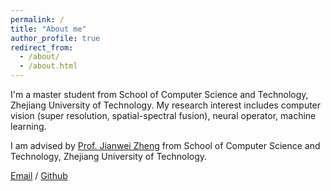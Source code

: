 ```yaml
---
permalink: /
title: "About me"
author_profile: true
redirect_from: 
  - /about/
  - /about.html
---
```


I'm a master student  from School of Computer Science and Technology, Zhejiang University of Technology. My research interest includes computer vision (super resolution, spatial-spectral fusion), neural operator, machine learning. 

I am advised by [Prof. Jianwei Zheng](https://zhengjianwei2.github.io/) from School of Computer Science and Technology, Zhejiang University of Technology.

[Email](mailto:jwzhu@zjut.edu.cn) / [Github](https://github.com/jwzhu0)
